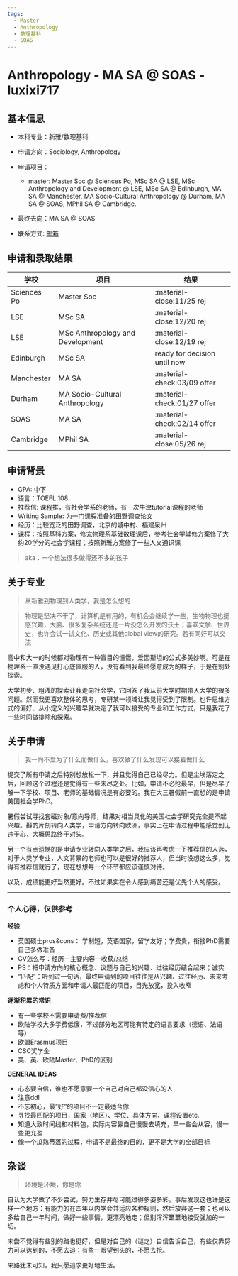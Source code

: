 ```yaml
---
tags:
  - Master
  - Anthropology
  - 数理基科
  - SOAS
---
```



# Anthropology - MA SA @ SOAS - luxixi717


## 基本信息

- 本科专业：新雅/数理基科
- 申请方向：Sociology, Anthropology
- 申请项目：
    - master: Master Soc @ Sciences Po, MSc SA @ LSE, MSc Anthropology and Development @ LSE, MSc SA @ Edinburgh, MA SA @ Manchester, MA Socio-Cultural Anthropology @ Durham, MA SA @ SOAS, MPhil SA @ Cambridge.

- 最终去向：MA SA @ SOAS
- 联系方式: [邮箱](mailto:luxixi717@gmail.com)


## 申请和录取结果


| 学校 | 项目 | 结果 |
| ---- | ---- | ---- |
| Sciences Po | Master Soc | :material-close:11/25 rej
| LSE | MSc SA | :material-close:12/20 rej |
| LSE | MSc Anthropology and Development | :material-close:12/19 rej |
| Edinburgh | MSc SA |ready for decision until now |
| Manchester | MA SA |:material-check:03/09 offer |
| Durham | MA Socio-Cultural Anthropology | :material-check:01/27 offer |
| SOAS | MA SA | :material-check:02/14 offer |
| Cambridge | MPhil SA | :material-close:05/26 rej


## 申请背景

- GPA: 中下
- 语言：TOEFL 108
- 推荐信: 课程推，有社会学系的老师，有一次牛津tutorial课程的老师
- Writing Sample: 为一门课程准备的田野调查论文
- 经历：比较宽泛的田野调查，北京的城中村、福建泉州
- 课程：按照基科方案，修完物理系基础数理课后，参考社会学辅修方案修了大约20学分的社会学课程；按照新雅方案修了一些人文通识课
> aka：一个想法很多做得还不多的孩子

## 关于专业

> 从新雅到物理到人类学，我是怎么想的

> 物理是坚决不干了，计算机是有用的，有机会会继续学一些，生物物理也挺感兴趣，大脑、很多复杂系统还是一片没怎么开发的沃土；喜欢文学、世界史，也许会试一试文化、历史或其他global view的研究。若有同好可以交流

高中和大一的时候都对物理有一种盲目的憧憬，爱因斯坦的公式多美妙啊。可是在物理系一直没遇见打心底佩服的人，没有看到我最终愿意成为的样子，于是在别处探索。

大学初步、粗浅的探索让我走向社会学，它回答了我从前大学时期带入大学的很多问题。然而我更喜欢整体的思考，专研某一领域让我觉得受到了限制。也许思维方式的偏好、从小定义的兴趣早就决定了我可以接受的专业和工作方式，只是我花了一些时间做排除和探索。


## 关于申请

> 我一向不爱为了什么而做什么，喜欢做了什么发现可以接着做什么

提交了所有申请之后特别想放松一下，并且觉得自己已经尽力。但是尘埃落定之后，回顾这个过程还是觉得有一些未尽之处。比如，申请不必抢最早，但是尽早了解一下学校、项目、老师的基础情况是有必要的。我在大三暑假前一直想的是申请美国社会学PhD。

暑假尝试寻找套磁对象/意向导师，结果对相当具化的美国社会学研究完全提不起兴趣。斟酌片刻转向人类学，申请方向转向欧洲，事实上在申请过程中能感觉到无违于心，大概思路终于对头。

另一个有点遗憾的是申请专业转向人类学之后，我应该再考虑一下推荐信的人选，对于人类学专业，人文背景的老师也可以是很好的推荐人，但当时没想这么多，觉得有推荐信就行了，现在想想每一个环节都应该谨慎对待。

以及，成绩能更好当然更好。不过如果实在令人感到痛苦还是优先个人的感受。

-------------------

### 个人心得，仅供参考

**经验**
- 英国硕士pros&cons：
学制短，英语国家，留学友好；学费贵，衔接PhD需要自己多做准备
- CV怎么写：经历—主要内容—收获/总结
- PS：把申请方向的核心概念、议题与自己的兴趣、过往经历结合起来；诚实
- “匹配”：听到过一句话，最终申请到的项目往往是从兴趣、过往经历、未来考虑和个人特质方面和申请人最匹配的项目，目光放宽，投入收窄

**逐渐积累的常识**
- 有一些学校不需要申请费/推荐信
- 欧陆学校大多学费低廉，不过部分地区可能有特定的语言要求（德语、法语等）
- 欧盟Erasmus项目
- CSC奖学金
- 美、英、欧陆Master、PhD的区别

**GENERAL IDEAS**
- 心态要自信，谁也不愿意要一个自己对自己都没信心的人
- 注意ddl
- 不忘初心，最“好”的项目不一定最适合你
- 寻找最匹配的项目，国家（地区）、学位、具体方向、课程设置etc.
- 知道大致时间线和材料包，实际内容靠自己慢慢去填充，早一些会从容，慢一些更充盈
- 像一个瓜熟蒂落的过程，申请不是最终的目的，更不是大学的全部目标

## 杂谈

> 环境是环境，你是你

自认为大学做了不少尝试，努力生存并尽可能过得多姿多彩。事后发现这也许是这样一个地方：有能力的在四年以内学会并适应各种规则，然后放弃这一套；也可以多给自己一年时间，做好一些事情，更漂亮地走；但别浑浑噩噩地接受强加的一切。

未尝不觉得有些别的路也挺好，但是对自己的（谜之）自信告诉自己，有些仅靠努力可以达到的，不愿去追；有些一眼望到头的，不愿去抢。

来路犹未可知，我只愿追求更好地生活。

